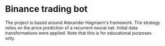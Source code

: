 # Binance trading bot

The project is based around Alexander Hagmann's framework. The strategy relies on the price prediction of a recurrent neural net. Initial data transformations were applied. Note that this is for educational purposes only.